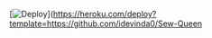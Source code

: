 [![Deploy](https://www.herokucdn.com/deploy/button.svg)](https://heroku.com/deploy?template=https://github.com/idevinda0/Sew-Queen
